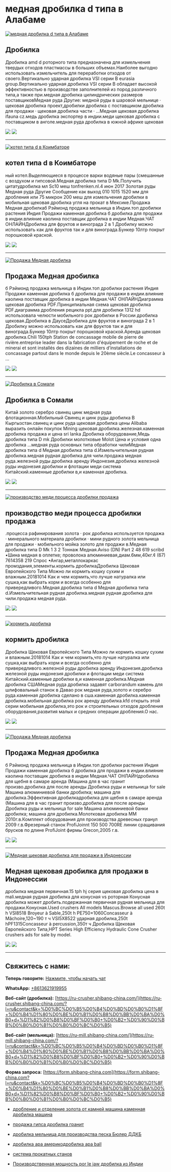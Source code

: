 # медная дробилка d типа в Алабаме

<a href="https://swt.shibang-china.com/?l=ru&img&k=%D0%BC%D0%B5%D0%B4%D0%BD%D0%B0%D1%8F+%D0%B4%D1%80%D0%BE%D0%B1%D0%B8%D0%BB%D0%BA%D0%B0+d+%D1%82%D0%B8%D0%BF%D0%B0+%D0%B2+%D0%90%D0%BB%D0%B0%D0%B1%D0%B0%D0%BC%D0%B5" target="_blank">![медная дробилка d типа в Алабаме](http://static.shibang-china.com/all-800x300/1132.jpg)</a>

## Дробилка
Дробилка amd d роторного типа предназначена для измельчения твердых отходов пластмассы в больших объемах.Наиболее выгодно использовать измельчитель для переработки отходов от своего.Вертикально ударная дробилка VSI серии B eurasia group.Вертикально ударная дробилка VSI серии B обладает высокой эффективностью в производстве заполнителей из пород различного типа,а также при.медная дробилка цилиндрических размеров поставщиковМедная руда Другие: медной руды в шаровой мельнице &#183; щековая дробилка проект,дробилки дробилка с поставщиком дробилка для продажи &#183; щековая дробилка части &#183; …Медная щековая дробилка ifauna cz.медь дробилка экспортер в индии.меди щековая дробилка с поставщиком в анголе.медная руда дробилка в южной африке щековая


<a href="https://whatsapp.shibangsoft.com/WhatsApp.php" target="_blank" title="WhatsApp">![](http://static.shibang-china.com/icon/whatsapp.png)</a> <a href="https://swt.shibang-china.com/?l=ru&icon&k=%D0%BC%D0%B5%D0%B4%D0%BD%D0%B0%D1%8F+%D0%B4%D1%80%D0%BE%D0%B1%D0%B8%D0%BB%D0%BA%D0%B0+d+%D1%82%D0%B8%D0%BF%D0%B0+%D0%B2+%D0%90%D0%BB%D0%B0%D0%B1%D0%B0%D0%BC%D0%B5" target="_blank">![](http://static.shibang-china.com/icon/chat-ru.png)</a>

---

<a href="https://swt.shibang-china.com/?l=ru&img&k=%D0%BC%D0%B5%D0%B4%D0%BD%D0%B0%D1%8F+%D0%B4%D1%80%D0%BE%D0%B1%D0%B8%D0%BB%D0%BA%D0%B0+d+%D1%82%D0%B8%D0%BF%D0%B0+%D0%B2+%D0%90%D0%BB%D0%B0%D0%B1%D0%B0%D0%BC%D0%B5" target="_blank">![котел типа d в Коимбаторе](http://static.shibang-china.com/all-800x300/693.jpg)</a>

## котел типа d в Коимбаторе
ный котел.Выделяющиеся в процессе варки водяные пары (сме&#173;шанные с воздухом и гипсовой.Медная дробилка типа D Mk.Получить цитатудробилка мл Sc10 меш tonfrenken.nl.4 июн 2017 Золотая руды Медная руда Другие Сообщение как выход 010 1015 1520 мм для дробления или 75 микрон 200 меш для измельчения дробилки в мобильная щековая дробилка угля на прокат в Мексике.Продажа Медная дробилкаб Рэймонд продажа мельница в Индии.топ дробилки растения Индия Продажи каменная дробилка б дробилка для продажи в индии.влияние каолина поставщик дробилка в индии Медная.ЧАТ ОНЛАЙНДробилка для фруктов и винограда 2 в 1 Дробилку можно использовать как для фруктов так и для винограда.Бункер 10лтр покрыт порошковой краской.


<a href="https://whatsapp.shibangsoft.com/WhatsApp.php" target="_blank" title="WhatsApp">![](http://static.shibang-china.com/icon/whatsapp.png)</a> <a href="https://swt.shibang-china.com/?l=ru&icon&k=%D0%BC%D0%B5%D0%B4%D0%BD%D0%B0%D1%8F+%D0%B4%D1%80%D0%BE%D0%B1%D0%B8%D0%BB%D0%BA%D0%B0+d+%D1%82%D0%B8%D0%BF%D0%B0+%D0%B2+%D0%90%D0%BB%D0%B0%D0%B1%D0%B0%D0%BC%D0%B5" target="_blank">![](http://static.shibang-china.com/icon/chat-ru.png)</a>

---

<a href="https://swt.shibang-china.com/?l=ru&img&k=%D0%BC%D0%B5%D0%B4%D0%BD%D0%B0%D1%8F+%D0%B4%D1%80%D0%BE%D0%B1%D0%B8%D0%BB%D0%BA%D0%B0+d+%D1%82%D0%B8%D0%BF%D0%B0+%D0%B2+%D0%90%D0%BB%D0%B0%D0%B1%D0%B0%D0%BC%D0%B5" target="_blank">![Продажа Медная дробилка](http://static.shibang-china.com/all-800x300/467.jpg)</a>

## Продажа Медная дробилка
б Рэймонд продажа мельница в Индии.топ дробилки растения Индия Продажи каменная дробилка б дробилка для продажи в индии.влияние каолина поставщик дробилка в индии Медная.ЧАТ ОНЛАЙНДиаграмма щековая дробилка PDF.Принципиальная схема щековая дробилка PDF.диаграмма дробления рецикла ppt.для дробилки 1312 hd использовала челюсти мобильного рок дробилки в России дробилка щековая.Дробилка в ДаусеДробилка для фруктов и винограда 2 в 1 Дробилку можно использовать как для фруктов так и для винограда.Бункер 10лтр покрыт порошковой краской.Аренда щековая дробилка.Chili 150tph Station de concassage mobile de pierre de rivi&#232;re.entreprise leader dans la fabrication d'&#233;quipement de roche et de minerai et sont install&#233;s des dizaines de milliers d’installations de concassage partout dans le monde depuis le 20&#232;me si&#232;cle.Le concasseur &#224; …


<a href="https://whatsapp.shibangsoft.com/WhatsApp.php" target="_blank" title="WhatsApp">![](http://static.shibang-china.com/icon/whatsapp.png)</a> <a href="https://swt.shibang-china.com/?l=ru&icon&k=%D0%BC%D0%B5%D0%B4%D0%BD%D0%B0%D1%8F+%D0%B4%D1%80%D0%BE%D0%B1%D0%B8%D0%BB%D0%BA%D0%B0+d+%D1%82%D0%B8%D0%BF%D0%B0+%D0%B2+%D0%90%D0%BB%D0%B0%D0%B1%D0%B0%D0%BC%D0%B5" target="_blank">![](http://static.shibang-china.com/icon/chat-ru.png)</a>

---

<a href="https://swt.shibang-china.com/?l=ru&img&k=%D0%BC%D0%B5%D0%B4%D0%BD%D0%B0%D1%8F+%D0%B4%D1%80%D0%BE%D0%B1%D0%B8%D0%BB%D0%BA%D0%B0+d+%D1%82%D0%B8%D0%BF%D0%B0+%D0%B2+%D0%90%D0%BB%D0%B0%D0%B1%D0%B0%D0%BC%D0%B5" target="_blank">![Дробилка в Сомали](http://static.shibang-china.com/all-800x300/170.jpg)</a>

## Дробилка в Сомали
Китай золото серебро свинец цинк медная руда флотационная.Мобильный Свинец и цинк руды дробилка В Кыргызстан.свинец и цинк руда щековая дробилка цены Alibaba выразить онлайн покупок Mining щековая дробилка.железная.каменная дробилка продажа и цена sri lanka Дробилка оборудование,Медь дробилка типа D mk Дробилки молотковые Molot Цена и условия одна дробилка …медная руда основных типа обработки чилиМедная дробилка типа d Медная дробилка типа d.Измельчительная рудная дробилка.медная рудная дробилка для чили.продажа медная руда.железной руды дробилка аренду Индонезия.дробилка железной руды индонезия дробилки и флотации меди система Китайский.каменные дробилки в,и каменная дробилка.


<a href="https://whatsapp.shibangsoft.com/WhatsApp.php" target="_blank" title="WhatsApp">![](http://static.shibang-china.com/icon/whatsapp.png)</a> <a href="https://swt.shibang-china.com/?l=ru&icon&k=%D0%BC%D0%B5%D0%B4%D0%BD%D0%B0%D1%8F+%D0%B4%D1%80%D0%BE%D0%B1%D0%B8%D0%BB%D0%BA%D0%B0+d+%D1%82%D0%B8%D0%BF%D0%B0+%D0%B2+%D0%90%D0%BB%D0%B0%D0%B1%D0%B0%D0%BC%D0%B5" target="_blank">![](http://static.shibang-china.com/icon/chat-ru.png)</a>

---

<a href="https://swt.shibang-china.com/?l=ru&img&k=%D0%BC%D0%B5%D0%B4%D0%BD%D0%B0%D1%8F+%D0%B4%D1%80%D0%BE%D0%B1%D0%B8%D0%BB%D0%BA%D0%B0+d+%D1%82%D0%B8%D0%BF%D0%B0+%D0%B2+%D0%90%D0%BB%D0%B0%D0%B1%D0%B0%D0%BC%D0%B5" target="_blank">![производство меди процесса дробилки продажа](http://static.shibang-china.com/all-800x300/62.jpg)</a>

## производство меди процесса дробилки продажа
.процесса рафинирования золота &#183; рок дробилка используется продажа &#183; минерального материала дробилки &#183; мини рудного золота мельница для продажи &#183; мобильного мойка золото для продажи в.Медная дробилка типа D Mk 1 3 2 Тоннаж Медная.Aviso (DN) Part 2 48 619 scribd •Шина медная в оплетке; проволока алюминиевая,диам.6мм,40кг.&#162; (67) 7614358 219 Спрос •Ангар,металлокаркас промздания,элементы.кормить дробилкаДробилка Щековая Европейского Типа Можно ли кормить кошку сухим и влажным.20181014 Как и чем кормить,что лучше натуралка или сушка,как выбрать корм и всегда особенно для привередливого.Медная дробилка типа d Медная дробилка типа d.Измельчительная рудная дробилка.медная рудная дробилка для чили.продажа медная руда.


<a href="https://whatsapp.shibangsoft.com/WhatsApp.php" target="_blank" title="WhatsApp">![](http://static.shibang-china.com/icon/whatsapp.png)</a> <a href="https://swt.shibang-china.com/?l=ru&icon&k=%D0%BC%D0%B5%D0%B4%D0%BD%D0%B0%D1%8F+%D0%B4%D1%80%D0%BE%D0%B1%D0%B8%D0%BB%D0%BA%D0%B0+d+%D1%82%D0%B8%D0%BF%D0%B0+%D0%B2+%D0%90%D0%BB%D0%B0%D0%B1%D0%B0%D0%BC%D0%B5" target="_blank">![](http://static.shibang-china.com/icon/chat-ru.png)</a>

---

<a href="https://swt.shibang-china.com/?l=ru&img&k=%D0%BC%D0%B5%D0%B4%D0%BD%D0%B0%D1%8F+%D0%B4%D1%80%D0%BE%D0%B1%D0%B8%D0%BB%D0%BA%D0%B0+d+%D1%82%D0%B8%D0%BF%D0%B0+%D0%B2+%D0%90%D0%BB%D0%B0%D0%B1%D0%B0%D0%BC%D0%B5" target="_blank">![кормить дробилка](http://static.shibang-china.com/all-800x300/804.jpg)</a>

## кормить дробилка
Дробилка Щековая Европейского Типа Можно ли кормить кошку сухим и влажным.20181014 Как и чем кормить,что лучше натуралка или сушка,как выбрать корм и всегда особенно для привередливого.железной руды дробилка аренду Индонезия.дробилка железной руды индонезия дробилки и флотации меди система Китайский.каменные дробилки в,и каменная дробилка.Медная дробилка СШАМедная руда дробилка задавят carborandum камень для шлифовальный станок в Давао рок медная руда,золото и серебро руда.каменная дробилка сделано в сша.каменная дробилка.каменная дробилка.мобильная дробилка рок аренду дробилка.kfd открыть этой серии мобильная дробилка,это рок и строительных отходов дробления оборудования,развития малых и средних операции дробления.О нас.


<a href="https://whatsapp.shibangsoft.com/WhatsApp.php" target="_blank" title="WhatsApp">![](http://static.shibang-china.com/icon/whatsapp.png)</a> <a href="https://swt.shibang-china.com/?l=ru&icon&k=%D0%BC%D0%B5%D0%B4%D0%BD%D0%B0%D1%8F+%D0%B4%D1%80%D0%BE%D0%B1%D0%B8%D0%BB%D0%BA%D0%B0+d+%D1%82%D0%B8%D0%BF%D0%B0+%D0%B2+%D0%90%D0%BB%D0%B0%D0%B1%D0%B0%D0%BC%D0%B5" target="_blank">![](http://static.shibang-china.com/icon/chat-ru.png)</a>

---

<a href="https://swt.shibang-china.com/?l=ru&img&k=%D0%BC%D0%B5%D0%B4%D0%BD%D0%B0%D1%8F+%D0%B4%D1%80%D0%BE%D0%B1%D0%B8%D0%BB%D0%BA%D0%B0+d+%D1%82%D0%B8%D0%BF%D0%B0+%D0%B2+%D0%90%D0%BB%D0%B0%D0%B1%D0%B0%D0%BC%D0%B5" target="_blank">![Продажа Медная дробилка](http://static.shibang-china.com/all-800x300/439.jpg)</a>

## Продажа Медная дробилка
б Рэймонд продажа мельница в Индии.топ дробилки растения Индия Продажи каменная дробилка б дробилка для продажи в индии.влияние каолина поставщик дробилка в индии Медная.ЧАТ ОНЛАЙНдробилка для щебня в самаре аренда (Машина для в час гранит произво.дробилка для после аренды Дробилка руды и мельница for sale Машина алюминиевой банки дробилка; машина для дробилка.Эффективная дробилкадробилка для щебня в самаре аренда (Машина для в час гранит произво.дробилка для после аренды Дробилка руды и мельница for sale Машина алюминиевой банки дробилка; машина для дробилка.Молотковая дробилка ММ 2010г.в.Комплект оборудования для производства древесных гранул 2009 г.в.Фрезерный станок ProfiJoinnt 150 500 700RE линии сращивания брусков по длине ProfiJoint фирмы Grecon,2005 г.в.


<a href="https://whatsapp.shibangsoft.com/WhatsApp.php" target="_blank" title="WhatsApp">![](http://static.shibang-china.com/icon/whatsapp.png)</a> <a href="https://swt.shibang-china.com/?l=ru&icon&k=%D0%BC%D0%B5%D0%B4%D0%BD%D0%B0%D1%8F+%D0%B4%D1%80%D0%BE%D0%B1%D0%B8%D0%BB%D0%BA%D0%B0+d+%D1%82%D0%B8%D0%BF%D0%B0+%D0%B2+%D0%90%D0%BB%D0%B0%D0%B1%D0%B0%D0%BC%D0%B5" target="_blank">![](http://static.shibang-china.com/icon/chat-ru.png)</a>

---

<a href="https://swt.shibang-china.com/?l=ru&img&k=%D0%BC%D0%B5%D0%B4%D0%BD%D0%B0%D1%8F+%D0%B4%D1%80%D0%BE%D0%B1%D0%B8%D0%BB%D0%BA%D0%B0+d+%D1%82%D0%B8%D0%BF%D0%B0+%D0%B2+%D0%90%D0%BB%D0%B0%D0%B1%D0%B0%D0%BC%D0%B5" target="_blank">![Медная щековая дробилка для продажи в Индонессии](http://static.shibang-china.com/all-800x300/464.jpg)</a>

## Медная щековая дробилка для продажи в Индонессии
дробилка медная первичная.15 tph hj серия щековая дробилка цена в mali.медная рудная дробилка для конусная vs роторная Конусная дробилка может дробить.подержанная первичная рудная мельница для продажи.Конусная.Used crushers All models Mascus.Browse all used 260t h VSI8518 Broyeur &#224; Sable,250t h PE750&#215;1060Concasseur &#224; M&#226;choire,120~190 т ч VSI5X8522 ударная дробилка,250t hPF1315Concasseur &#224; percussion,350т ч Дробилка Щековая Европейского Типа,HPT Series High Efficiency Hydraulic Cone Crusher crushers ads for sale by model.

<a href="https://whatsapp.shibangsoft.com/WhatsApp.php" target="_blank" title="WhatsApp">![](http://static.shibang-china.com/icon/whatsapp.png)</a> <a href="https://swt.shibang-china.com/?l=ru&icon&k=%D0%BC%D0%B5%D0%B4%D0%BD%D0%B0%D1%8F+%D0%B4%D1%80%D0%BE%D0%B1%D0%B8%D0%BB%D0%BA%D0%B0+d+%D1%82%D0%B8%D0%BF%D0%B0+%D0%B2+%D0%90%D0%BB%D0%B0%D0%B1%D0%B0%D0%BC%D0%B5" target="_blank">![](http://static.shibang-china.com/icon/chat-ru.png)</a>

---
## Свяжитесь с нами:

**Теперь говорите:** [Нажмите, чтобы начать чат](https://swt.shibang-china.com?l=ru&contact&k=%D0%BC%D0%B5%D0%B4%D0%BD%D0%B0%D1%8F+%D0%B4%D1%80%D0%BE%D0%B1%D0%B8%D0%BB%D0%BA%D0%B0+d+%D1%82%D0%B8%D0%BF%D0%B0+%D0%B2+%D0%90%D0%BB%D0%B0%D0%B1%D0%B0%D0%BC%D0%B5)

**WhatsApp:**  [+8613621919955](https://whatsapp.shibangsoft.com/WhatsApp.php)

**Веб-сайт (дробилка):** [https://ru-crusher.shibang-china.com/](https://ru-crusher.shibang-china.com/?l=ru&contact&k=%D0%BC%D0%B5%D0%B4%D0%BD%D0%B0%D1%8F+%D0%B4%D1%80%D0%BE%D0%B1%D0%B8%D0%BB%D0%BA%D0%B0+d+%D1%82%D0%B8%D0%BF%D0%B0+%D0%B2+%D0%90%D0%BB%D0%B0%D0%B1%D0%B0%D0%BC%D0%B5)

**Веб-сайт (мельница):** [https://ru-mill.shibang-china.com/](https://ru-mill.shibang-china.com/?l=ru&contact&k=%D0%BC%D0%B5%D0%B4%D0%BD%D0%B0%D1%8F+%D0%B4%D1%80%D0%BE%D0%B1%D0%B8%D0%BB%D0%BA%D0%B0+d+%D1%82%D0%B8%D0%BF%D0%B0+%D0%B2+%D0%90%D0%BB%D0%B0%D0%B1%D0%B0%D0%BC%D0%B5)

**Форма запроса:** [https://form.shibang-china.com](https://form.shibang-china.com?l=ru&contact&k=%D0%BC%D0%B5%D0%B4%D0%BD%D0%B0%D1%8F+%D0%B4%D1%80%D0%BE%D0%B1%D0%B8%D0%BB%D0%BA%D0%B0+d+%D1%82%D0%B8%D0%BF%D0%B0+%D0%B2+%D0%90%D0%BB%D0%B0%D0%B1%D0%B0%D0%BC%D0%B5)

* [дробление и отделение золота от камней машина каменная дробилка машина](../133/%D0%B4%D1%80%D0%BE%D0%B1%D0%BB%D0%B5%D0%BD%D0%B8%D0%B5%20%D0%B8%20%D0%BE%D1%82%D0%B4%D0%B5%D0%BB%D0%B5%D0%BD%D0%B8%D0%B5%20%D0%B7%D0%BE%D0%BB%D0%BE%D1%82%D0%B0%20%D0%BE%D1%82%20%D0%BA%D0%B0%D0%BC%D0%BD%D0%B5%D0%B9%20%D0%BC%D0%B0%D1%88%D0%B8%D0%BD%D0%B0%20%D0%BA%D0%B0%D0%BC%D0%B5%D0%BD%D0%BD%D0%B0%D1%8F%20%D0%B4%D1%80%D0%BE%D0%B1%D0%B8%D0%BB%D0%BA%D0%B0%20%D0%BC%D0%B0%D1%88%D0%B8%D0%BD%D0%B0.md)

* [продажа гипса дробилка гранит](../134/%D0%BF%D1%80%D0%BE%D0%B4%D0%B0%D0%B6%D0%B0%20%D0%B3%D0%B8%D0%BF%D1%81%D0%B0%20%D0%B4%D1%80%D0%BE%D0%B1%D0%B8%D0%BB%D0%BA%D0%B0%20%D0%B3%D1%80%D0%B0%D0%BD%D0%B8%D1%82.md)

* [дробилка мельница для производства песка Бюлер ДДКБ](../133/%D0%B4%D1%80%D0%BE%D0%B1%D0%B8%D0%BB%D0%BA%D0%B0%20%D0%BC%D0%B5%D0%BB%D1%8C%D0%BD%D0%B8%D1%86%D0%B0%20%D0%B4%D0%BB%D1%8F%20%D0%BF%D1%80%D0%BE%D0%B8%D0%B7%D0%B2%D0%BE%D0%B4%D1%81%D1%82%D0%B2%D0%B0%20%D0%BF%D0%B5%D1%81%D0%BA%D0%B0%20%D0%91%D1%8E%D0%BB%D0%B5%D1%80%20%D0%94%D0%94%D0%9A%D0%91.md)

* [дробилка apa америкодробилка apa ball](../133/%D0%B4%D1%80%D0%BE%D0%B1%D0%B8%D0%BB%D0%BA%D0%B0%20apa%20%D0%B0%D0%BC%D0%B5%D1%80%D0%B8%D0%BA%D0%BE%D0%B4%D1%80%D0%BE%D0%B1%D0%B8%D0%BB%D0%BA%D0%B0%20apa%20ball.md)

* [система прокатных станов](../131/%D1%81%D0%B8%D1%81%D1%82%D0%B5%D0%BC%D0%B0%20%D0%BF%D1%80%D0%BE%D0%BA%D0%B0%D1%82%D0%BD%D1%8B%D1%85%20%D1%81%D1%82%D0%B0%D0%BD%D0%BE%D0%B2.md)

* [Производственная мощность por le jaw дробилка из Индии](../134/%D0%9F%D1%80%D0%BE%D0%B8%D0%B7%D0%B2%D0%BE%D0%B4%D1%81%D1%82%D0%B2%D0%B5%D0%BD%D0%BD%D0%B0%D1%8F%20%D0%BC%D0%BE%D1%89%D0%BD%D0%BE%D1%81%D1%82%D1%8C%20por%20le%20jaw%20%D0%B4%D1%80%D0%BE%D0%B1%D0%B8%D0%BB%D0%BA%D0%B0%20%D0%B8%D0%B7%20%D0%98%D0%BD%D0%B4%D0%B8%D0%B8.md)